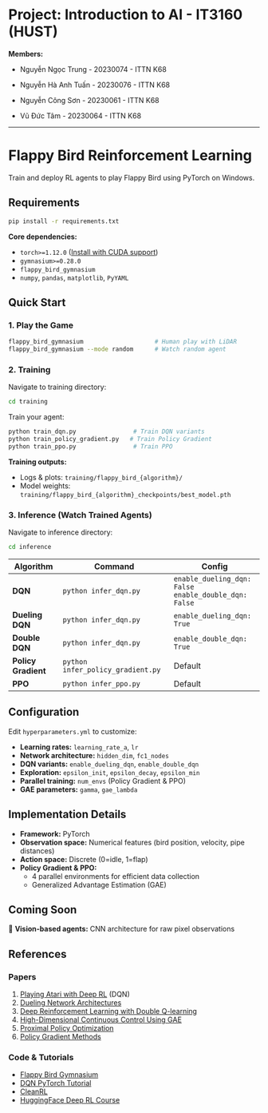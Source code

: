 # Project: Introduction to AI - IT3160 (HUST)

**Members:**
- Nguyễn Ngọc Trung - 20230074 - ITTN K68

- Nguyễn Hà Anh Tuấn - 20230076 - ITTN K68

- Nguyễn Công Sơn - 20230061 - ITTN K68

- Vũ Đức Tâm - 20230064 - ITTN K68

---

# Flappy Bird Reinforcement Learning

Train and deploy RL agents to play Flappy Bird using PyTorch on Windows.

## Requirements

```bash
pip install -r requirements.txt
```

**Core dependencies:**
- `torch>=1.12.0` ([Install with CUDA support](https://pytorch.org/get-started/locally/))
- `gymnasium>=0.28.0`
- `flappy_bird_gymnasium`
- `numpy`, `pandas`, `matplotlib`, `PyYAML`

## Quick Start

### 1. Play the Game
```bash
flappy_bird_gymnasium                    # Human play with LiDAR
flappy_bird_gymnasium --mode random      # Watch random agent
```

### 2. Training

Navigate to training directory:
```bash
cd training
```

Train your agent:
```bash
python train_dqn.py                # Train DQN variants
python train_policy_gradient.py   # Train Policy Gradient
python train_ppo.py                # Train PPO
```

**Training outputs:**
- Logs & plots: `training/flappy_bird_{algorithm}/`
- Model weights: `training/flappy_bird_{algorithm}_checkpoints/best_model.pth`

### 3. Inference (Watch Trained Agents)

Navigate to inference directory:
```bash
cd inference
```

| Algorithm | Command | Config |
|-----------|---------|--------|
| **DQN** | `python infer_dqn.py` | `enable_dueling_dqn: False`<br>`enable_double_dqn: False` |
| **Dueling DQN** | `python infer_dqn.py` | `enable_dueling_dqn: True` |
| **Double DQN** | `python infer_dqn.py` | `enable_double_dqn: True` |
| **Policy Gradient** | `python infer_policy_gradient.py` | Default |
| **PPO** | `python infer_ppo.py` | Default |

## Configuration

Edit `hyperparameters.yml` to customize:

- **Learning rates:** `learning_rate_a`, `lr`
- **Network architecture:** `hidden_dim`, `fc1_nodes`
- **DQN variants:** `enable_dueling_dqn`, `enable_double_dqn`
- **Exploration:** `epsilon_init`, `epsilon_decay`, `epsilon_min`
- **Parallel training:** `num_envs` (Policy Gradient & PPO)
- **GAE parameters:** `gamma`, `gae_lambda`

## Implementation Details

- **Framework:** PyTorch
- **Observation space:** Numerical features (bird position, velocity, pipe distances)
- **Action space:** Discrete (0=idle, 1=flap)
- **Policy Gradient & PPO:** 
    - 4 parallel environments for efficient data collection
    - Generalized Advantage Estimation (GAE)

## Coming Soon

🚀 **Vision-based agents:** CNN architecture for raw pixel observations

## References

### Papers
1. [Playing Atari with Deep RL](https://arxiv.org/pdf/1312.5602) (DQN)
2. [Dueling Network Architectures](https://arxiv.org/pdf/1511.06581)
3. [Deep Reinforcement Learning with Double Q-learning](https://arxiv.org/pdf/1509.06461)
4. [High-Dimensional Continuous Control Using GAE](https://arxiv.org/pdf/1506.02438)
5. [Proximal Policy Optimization](https://arxiv.org/pdf/1707.06347)
6. [Policy Gradient Methods](https://proceedings.neurips.cc/paper_files/paper/1999/file/464d828b85b0bed98e80ade0a5c43b0f-Paper.pdf)

### Code & Tutorials
- [Flappy Bird Gymnasium](https://github.com/markub3327/flappy-bird-gymnasium)
- [DQN PyTorch Tutorial](https://github.com/johnnycode8/dqn_pytorch)
- [CleanRL](https://github.com/vwxyzjn/cleanrl)
- [HuggingFace Deep RL Course](https://huggingface.co/learn/deep-rl-course)



